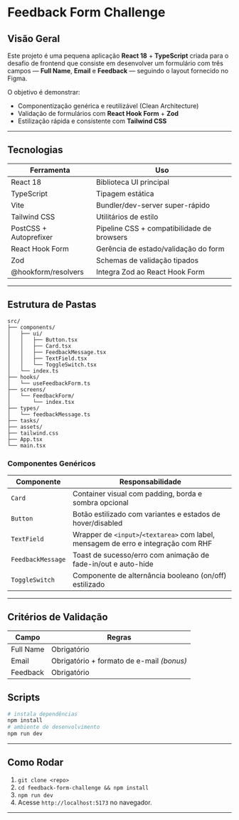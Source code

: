 # Feedback Form Challenge

## Visão Geral
Este projeto é uma pequena aplicação **React 18** + **TypeScript** criada para o desafio de frontend que consiste em desenvolver um formulário com três campos — **Full Name**, **Email** e **Feedback** — seguindo o layout fornecido no Figma.

O objetivo é demonstrar:
* Componentização genérica e reutilizável (Clean Architecture)
* Validação de formulários com **React Hook Form** + **Zod**
* Estilização rápida e consistente com **Tailwind CSS**

---

## Tecnologias
| Ferramenta | Uso |
|------------|-----|
| React 18   | Biblioteca UI principal |
| TypeScript | Tipagem estática |
| Vite       | Bundler/dev-server super-rápido |
| Tailwind CSS | Utilitários de estilo |
| PostCSS + Autoprefixer | Pipeline CSS + compatibilidade de browsers |
| React Hook Form | Gerência de estado/validação do form |
| Zod        | Schemas de validação tipados |
| @hookform/resolvers | Integra Zod ao React Hook Form |

---

## Estrutura de Pastas
```
src/
├── components/
│   ├── ui/
│   │   ├── Button.tsx
│   │   ├── Card.tsx
│   │   ├── FeedbackMessage.tsx
│   │   ├── TextField.tsx
│   │   └── ToggleSwitch.tsx
│   └── index.ts
├── hooks/
│   └── useFeedbackForm.ts
├── screens/
│   └── FeedbackForm/
│       └── index.tsx
├── types/
│   └── feedbackMessage.ts
├── tasks/
├── assets/
├── tailwind.css
├── App.tsx
└── main.tsx
```

### Componentes Genéricos
| Componente | Responsabilidade |
|------------|------------------|
| `Card`              | Container visual com padding, borda e sombra opcional |
| `Button`            | Botão estilizado com variantes e estados de hover/disabled |
| `TextField`         | Wrapper de `<input>`/`<textarea>` com label, mensagem de erro e integração com RHF |
| `FeedbackMessage`   | Toast de sucesso/erro com animação de fade-in/out e auto-hide |
| `ToggleSwitch`      | Componente de alternância booleano (on/off) estilizado |

---

## Critérios de Validação
| Campo | Regras |
|-------|--------|
| Full Name | Obrigatório |
| Email | Obrigatório + formato de e-mail *(bonus)* |
| Feedback | Obrigatório |


## Scripts
```bash
# instala dependências
npm install
# ambiente de desenvolvimento
npm run dev
```

---

## Como Rodar
1. `git clone <repo>`
2. `cd feedback-form-challenge && npm install`
3. `npm run dev`
4. Acesse `http://localhost:5173` no navegador.

---

